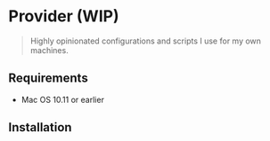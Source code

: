 # Provider (WIP)

> Highly opinionated configurations and scripts I use for my own machines.

## Requirements

- Mac OS 10.11 or earlier

## Installation
